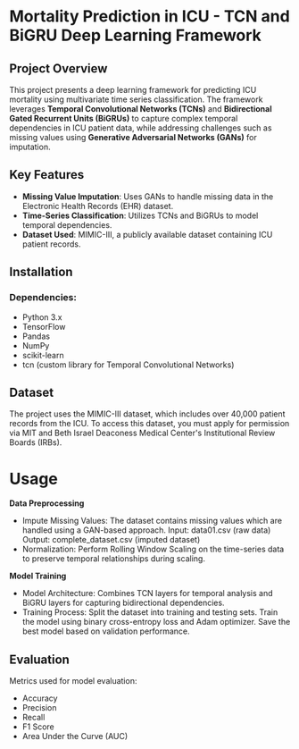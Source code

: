# **Mortality Prediction in ICU - TCN and BiGRU Deep Learning Framework**

## **Project Overview**
This project presents a deep learning framework for predicting ICU mortality using multivariate time series classification. The framework leverages **Temporal Convolutional Networks (TCNs)** and **Bidirectional Gated Recurrent Units (BiGRUs)** to capture complex temporal dependencies in ICU patient data, while addressing challenges such as missing values using **Generative Adversarial Networks (GANs)** for imputation.

## **Key Features**
- **Missing Value Imputation**: Uses GANs to handle missing data in the Electronic Health Records (EHR) dataset.
- **Time-Series Classification**: Utilizes TCNs and BiGRUs to model temporal dependencies.
- **Dataset Used**: MIMIC-III, a publicly available dataset containing ICU patient records.

## **Installation**

### **Dependencies:**
- Python 3.x
- TensorFlow
- Pandas
- NumPy
- scikit-learn
- tcn (custom library for Temporal Convolutional Networks)

## **Dataset**
The project uses the MIMIC-III dataset, which includes over 40,000 patient records from the ICU. To access this dataset, you must apply for permission via MIT and Beth Israel Deaconess Medical Center's Institutional Review Boards (IRBs).

# **Usage**
**Data Preprocessing**
- Impute Missing Values: The dataset contains missing values which are handled using a GAN-based approach.
Input: data01.csv (raw data)
Output: complete_dataset.csv (imputed dataset)
- Normalization: Perform Rolling Window Scaling on the time-series data to preserve temporal relationships during scaling.
 
**Model Training**
- Model Architecture: Combines TCN layers for temporal analysis and BiGRU layers for capturing bidirectional dependencies.
- Training Process:
Split the dataset into training and testing sets.
Train the model using binary cross-entropy loss and Adam optimizer.
Save the best model based on validation performance.
## **Evaluation**
Metrics used for model evaluation:

- Accuracy
- Precision
- Recall
- F1 Score
- Area Under the Curve (AUC)
